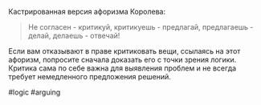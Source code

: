Кастрированная версия афоризма Королева:
>Не согласен - критикуй, критикуешь - предлагай, предлагаешь - делай, делаешь - отвечай!

Если вам отказывают в праве критиковать вещи, ссылаясь на этот афоризм, попросите сначала доказать его с точки зрения логики. Критика сама по себе важна для выявления проблем и не всегда требует немедленного предложения решений.

#logic #arguing